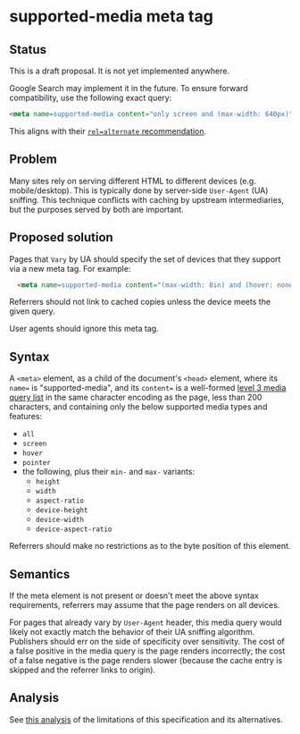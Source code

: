 # supported-media meta tag

## Status

This is a draft proposal. It is not yet implemented anywhere.

Google Search may implement it in the future. To ensure forward compatibility,
use the following exact query:

```html
<meta name=supported-media content="only screen and (max-width: 640px)">
```

This aligns with their [`rel=alternate`
recommendation](https://developers.google.com/search/mobile-sites/mobile-seo/separate-urls#annotation-in-the-html).

## Problem

Many sites rely on serving different HTML to different devices (e.g.
mobile/desktop). This is typically done by server-side `User-Agent` (UA)
sniffing.  This technique conflicts with caching by upstream intermediaries,
but the purposes served by both are important.

## Proposed solution

Pages that `Vary` by UA should specify the set of devices that they support via
a new meta tag. For example:

```html
  <meta name=supported-media content="(max-width: 8in) and (hover: none)">
```

Referrers should not link to cached copies unless the device meets the given
query.

User agents should ignore this meta tag.

## Syntax

A `<meta>` element, as a child of the document's `<head>` element, where its
`name=` is "supported-media", and its `content=` is a well-formed [level 3
media query list](https://www.w3.org/TR/2012/REC-css3-mediaqueries-20120619/)
in the same character encoding as the page, less than 200 characters, and
containing only the below supported media types and features:

 - `all`
 - `screen`
 - `hover`
 - `pointer`
 - the following, plus their `min-` and `max-` variants:
   - `height`
   - `width`
   - `aspect-ratio`
   - `device-height`
   - `device-width`
   - `device-aspect-ratio`

Referrers should make no restrictions as to the byte position of this element.

## Semantics

If the meta element is not present or doesn't meet the above syntax
requirements, referrers may assume that the page renders on all devices.

For pages that already vary by `User-Agent` header, this media query would
likely not exactly match the behavior of their UA sniffing algorithm.
Publishers should err on the side of specificity over sensitivity.  The cost of
a false positive in the media query is the page renders incorrectly; the cost
of a false negative is the page renders slower (because the cache entry is
skipped and the referrer links to origin).

## Analysis

See [this analysis](supported_media_analysis.md) of the limitations of this
specification and its alternatives.
